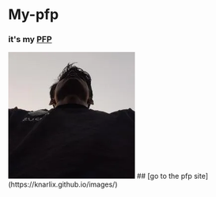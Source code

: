 # My-pfp
### it's my [PFP](https://raw.githubusercontent.com/KnarliX/My-pfp/refs/heads/main/pfp.png)
<img src="pfp.png">
## [go to the pfp site](https://knarlix.github.io/images/)
